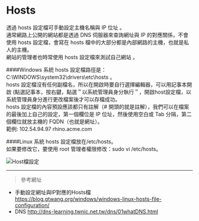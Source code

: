 # Hosts

透過 hosts 設定檔可手動設定主機名稱與 IP 位址 。     
通常網路上公開的網站都是透過 DNS 伺服器來查詢網址與 IP 的對應關係，不會使用 hosts 設定檔，會寫在 hosts 檔中的大部分都是內部網路的主機，也就是私人的主機。     
網站的管理者也時常使用 hosts 設定檔來測試自己網站 。

####Windows 系統
hosts 設定檔路徑是：C:\WINDOWS\system32\drivers\etc\hosts 。     
hosts 設定檔沒有任何副檔名，所以在開啟時要自行選擇編輯器，可以用記事本開啟 (點選記事本，按右鍵，點選＂以系統管理員身分執行＂，開啟host設定檔，以系統管理員身分進行更改檔案後才可以存檔成功。    
hosts 設定檔的內容預設應該都只有註解（# 開頭的就是註解），我們可以在檔案的最後加上自己的設定，第一個欄位是 IP 位址，然後使用空白或 Tab 分隔，第二個欄位就放主機的 FQDN（也就是網址）。    
範例:  102.54.94.97     rhino.acme.com 

####Linux 系統
hosts 設定檔放在/etc/hosts。    
如果要修改它，要使用 root 管理者權限修改：sudo vi /etc/hosts。




![Host檔設定](https://blog.gtwang.org/wp-content/uploads/2016/04/windows-hosts-file-configuration-8.png)

---
> 參考網址
- 手動設定網址與IP對應的Hosts檔 <https://blog.gtwang.org/windows/windows-linux-hosts-file-configuration/>
- DNS <http://dns-learning.twnic.net.tw/dns/01whatDNS.html>
